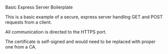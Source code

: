 Basic Express Server Boilerplate

This is a basic example of a secure, express server handling GET and POST requests from a client.

All communication is directed to the HTTPS port.

The certificate is self-signed and would need to be replaced with proper one from a CA.
